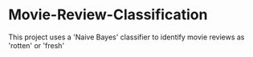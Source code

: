 # Movie-Review-Classification
This project uses a 'Naive Bayes' classifier to identify movie reviews as 'rotten' or 'fresh'
